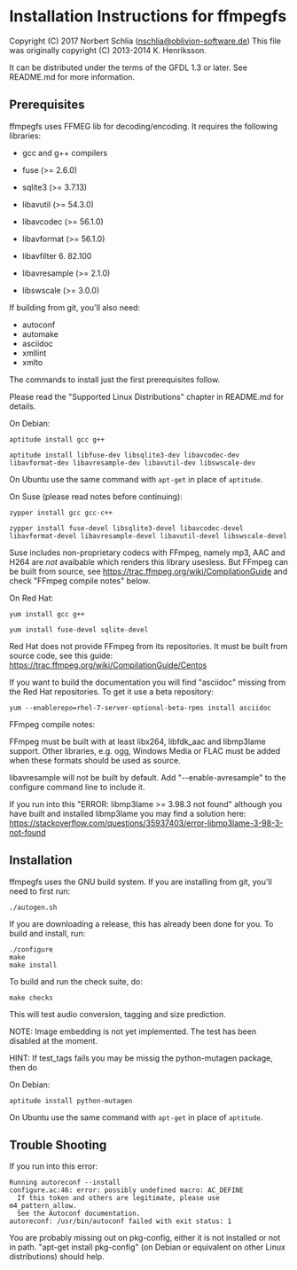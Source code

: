Installation Instructions for ffmpegfs
======================================

Copyright (C) 2017 Norbert Schlia (nschlia@oblivion-software.de)
This file was originally copyright (C) 2013-2014 K. Henriksson. 

It can be distributed under the terms of the GFDL 1.3 or later. 
See README.md for more information.

Prerequisites
-------------

ffmpegfs uses FFMEG lib for decoding/encoding. It requires the following
libraries:

* gcc and g++ compilers

* fuse (>= 2.6.0)
* sqlite3 (>= 3.7.13)

* libavutil      (>= 54.3.0)
* libavcodec     (>= 56.1.0)
* libavformat    (>= 56.1.0)
* libavfilter     6. 82.100
* libavresample  (>= 2.1.0)
* libswscale     (>= 3.0.0)

If building from git, you'll also need:

* autoconf
* automake
* asciidoc
* xmllint
* xmlto

The commands to install just the first prerequisites follow.

Please read the "Supported Linux Distributions" chapter in README.md 
for details.

On Debian:

    aptitude install gcc g++

    aptitude install libfuse-dev libsqlite3-dev libavcodec-dev libavformat-dev libavresample-dev libavutil-dev libswscale-dev

On Ubuntu use the same command with `apt-get` in place of `aptitude`.

On Suse (please read notes before continuing):

    zypper install gcc gcc-c++

    zypper install fuse-devel libsqlite3-devel libavcodec-devel libavformat-devel libavresample-devel libavutil-devel libswscale-devel

Suse includes non-proprietary codecs with FFmpeg, namely mp3, AAC and H264 
are *not* avaibable which renders this library usesless. But FFmpeg can be
built from source, see https://trac.ffmpeg.org/wiki/CompilationGuide and check
"FFmpeg compile notes" below.

On Red Hat:

    yum install gcc g++

    yum install fuse-devel sqlite-devel

Red Hat does not provide FFmpeg from its repositories. It must be built 
from source code, see this guide: https://trac.ffmpeg.org/wiki/CompilationGuide/Centos

If you want to build the documentation you will find "asciidoc" missing from
the Red Hat repositories. To get it use a beta repository:

    yum --enablerepo=rhel-7-server-optional-beta-rpms install asciidoc

FFmpeg compile notes:

FFmpeg must be built with at least libx264, libfdk_aac and libmp3lame support. 
Other libraries, e.g. ogg, Windows Media or FLAC must be added when these
formats should be used as source.

libavresample will not be built by default. Add "--enable-avresample" to the configure
command line to include it.

If you run into this "ERROR: libmp3lame >= 3.98.3 not found" although you have built 
and installed libmp3lame you may find a solution here: 
https://stackoverflow.com/questions/35937403/error-libmp3lame-3-98-3-not-found

Installation
------------

ffmpegfs uses the GNU build system. If you are installing from git, you'll
need to first run:

    ./autogen.sh

If you are downloading a release, this has already been done for you. To
build and install, run:

    ./configure
    make
    make install
    
To build and run the check suite, do:    

    make checks
    
This will test audio conversion, tagging and size prediction.

NOTE: Image embedding is not yet implemented. The test has been
disabled at the moment.

HINT: If test_tags fails you may be missig the python-mutagen package, then do

On Debian:

    aptitude install python-mutagen

On Ubuntu use the same command with `apt-get` in place of `aptitude`.

Trouble Shooting
----------------

If you run into this error:
    
    Running autoreconf --install
    configure.ac:46: error: possibly undefined macro: AC_DEFINE
      If this token and others are legitimate, please use m4_pattern_allow.
      See the Autoconf documentation.
    autoreconf: /usr/bin/autoconf failed with exit status: 1

You are probably missing out on pkg-config, either it is not installed or
not in path. "apt-get install pkg-config" (on Debian or equivalent on other
Linux distributions) should help.
